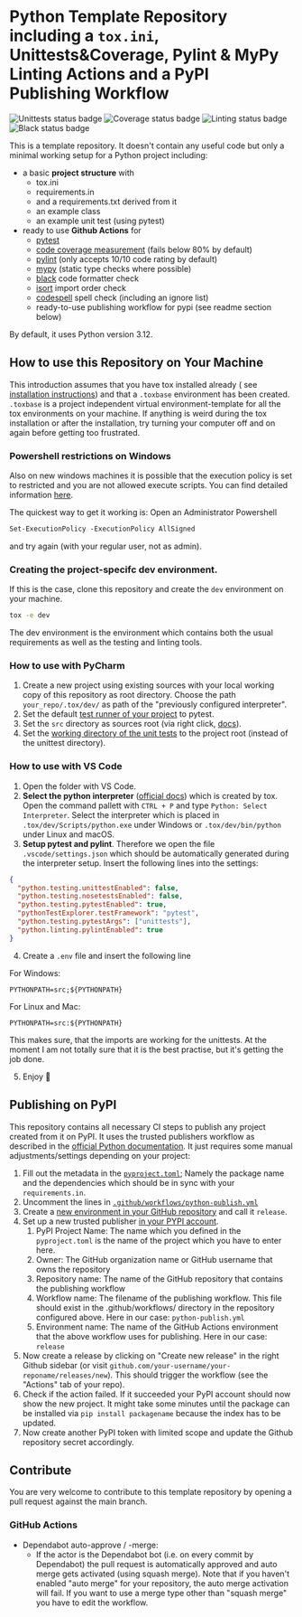 # Python Template Repository including a `tox.ini`, Unittests&Coverage, Pylint & MyPy Linting Actions and a PyPI Publishing Workflow

<!--- you need to replace the `organization/repo_name` in the status badge URLs --->

![Unittests status badge](https://github.com/Hochfrequenz/python_template_repository/workflows/Unittests/badge.svg)
![Coverage status badge](https://github.com/Hochfrequenz/python_template_repository/workflows/Coverage/badge.svg)
![Linting status badge](https://github.com/Hochfrequenz/python_template_repository/workflows/Linting/badge.svg)
![Black status badge](https://github.com/Hochfrequenz/python_template_repository/workflows/Formatting/badge.svg)

This is a template repository.
It doesn't contain any useful code but only a minimal working setup for a Python project including:

- a basic **project structure** with
  - tox.ini
  - requirements.in
  - and a requirements.txt derived from it
  - an example class
  - an example unit test (using pytest)
- ready to use **Github Actions** for
  - [pytest](https://pytest.org)
  - [code coverage measurement](https://coverage.readthedocs.io) (fails below 80% by default)
  - [pylint](https://pylint.org/) (only accepts 10/10 code rating by default)
  - [mypy](https://github.com/python/mypy) (static type checks where possible)
  - [black](https://github.com/psf/black) code formatter check
  - [isort](https://pycqa.github.io/isort/) import order check
  - [codespell](https://github.com/codespell-project/codespell) spell check (including an ignore list)
  - ready-to-use publishing workflow for pypi (see readme section below)

By default, it uses Python version 3.12.

## How to use this Repository on Your Machine

This introduction assumes that you have tox installed already (
see [installation instructions](https://tox.readthedocs.io/en/latest/installation.html)) and that a `.toxbase` environment
has been created.
`.toxbase` is a project independent virtual environment-template for all the tox environments on your machine. If anything is weird during the tox installation or after the installation, try turning your computer off and on again before getting too frustrated.

### Powershell restrictions on Windows
Also on new windows machines it is possible that the execution policy is set to restricted and you are not allowed execute scripts. You can find detailed information [here](https://learn.microsoft.com/de-de/powershell/module/microsoft.powershell.core/about/about_execution_policies?view=powershell-7.3).

The quickest way to get it working is: Open an Administrator Powershell
```ps
Set-ExecutionPolicy -ExecutionPolicy AllSigned
```
and try again (with your regular user, not as admin).

### Creating the project-specifc dev environment.
If this is the case, clone this repository and create the `dev` environment on your machine.

```bash
tox -e dev
```

The dev environment is the environment which contains both the usual requirements as well as the testing and linting tools.

### How to use with PyCharm

1. Create a new project using existing sources with your local working copy of this repository as root directory. Choose
   the path `your_repo/.tox/dev/` as path of the "previously configured interpreter".
2. Set the
   default [test runner of your project](https://www.jetbrains.com/help/pycharm/choosing-your-testing-framework.html) to
   pytest.
3. Set the `src` directory as sources root (via right click, [docs](https://www.jetbrains.com/help/pycharm/content-root.html)).
4. Set
   the [working directory of the unit tests](https://www.jetbrains.com/help/pycharm/creating-run-debug-configuration-for-tests.html)
   to the project root (instead of the unittest directory).

### How to use with VS Code

1. Open the folder with VS Code.
2. **Select the python interpreter** ([official docs](https://code.visualstudio.com/docs/python/environments#_manually-specify-an-interpreter)) which is created by tox. Open the command pallett with `CTRL + P` and type `Python: Select Interpreter`. Select the interpreter which is placed in `.tox/dev/Scripts/python.exe` under Windows or `.tox/dev/bin/python` under Linux and macOS.
3. **Setup pytest and pylint**. Therefore we open the file `.vscode/settings.json` which should be automatically generated during the interpreter setup. Insert the following lines into the settings:

```json
{
  "python.testing.unittestEnabled": false,
  "python.testing.nosetestsEnabled": false,
  "python.testing.pytestEnabled": true,
  "pythonTestExplorer.testFramework": "pytest",
  "python.testing.pytestArgs": ["unittests"],
  "python.linting.pylintEnabled": true
}
```

4. Create a `.env` file and insert the following line

For Windows:

```
PYTHONPATH=src;${PYTHONPATH}
```

For Linux and Mac:

```
PYTHONPATH=src:${PYTHONPATH}
```

This makes sure, that the imports are working for the unittests.
At the moment I am not totally sure that it is the best practise, but it's getting the job done.

5. Enjoy 🤗

## Publishing on PyPI

This repository contains all necessary CI steps to publish any project created from it on PyPI.
It uses the trusted publishers workflow as described in the [official Python documentation](https://packaging.python.org/guides/publishing-package-distribution-releases-using-github-actions-ci-cd-workflows/).
It just requires some manual adjustments/settings depending on your project:

1. Fill out the metadata in the [`pyproject.toml`](pyproject.toml); Namely the package name and the dependencies which should be in sync with your `requirements.in`.
2. Uncomment the lines in [`.github/workflows/python-publish.yml`](.github/workflows/python-publish.yml)
3. Create a [new environment in your GitHub repository](https://github.com/Hochfrequenz/python_template_repository/settings/environments) and call it `release`.
4. Set up a new trusted publisher [in your PYPI account](https://pypi.org/manage/account/publishing/).
   1. PyPI Project Name: The name which you defined in the `pyproject.toml` is the name of the project which you have to enter here.
   2. Owner: The GitHub organization name or GitHub username that owns the repository
   3. Repository name: The name of the GitHub repository that contains the publishing workflow
   4. Workflow name: The filename of the publishing workflow. This file should exist in the .github/workflows/ directory in the repository configured above. Here in our case: `python-publish.yml`
   5. Environment name: The name of the GitHub Actions environment that the above workflow uses for publishing. Here in our case: `release`
5. Now create a release by clicking on "Create new release" in the right Github sidebar (or visit `github.com/your-username/your-reponame/releases/new`). This should trigger the workflow (see the "Actions" tab of your repo).
6. Check if the action failed. If it succeeded your PyPI account should now show the new project. It might take some minutes until the package can be installed via `pip install packagename` because the index has to be updated.
7. Now create another PyPI token with limited scope and update the Github repository secret accordingly.

## Contribute

You are very welcome to contribute to this template repository by opening a pull request against the main branch.

### GitHub Actions

- Dependabot auto-approve / -merge:
  - If the actor is the Dependabot bot (i.e. on every commit by Dependabot)
    the pull request is automatically approved and auto merge gets activated
    (using squash merge).
    Note that if you haven't enabled "auto merge" for your repository, the auto merge activation will fail.
    If you want to use a merge type other than "squash merge" you have to edit the workflow.
